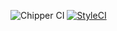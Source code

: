 ![Chipper CI](https://app.chipperci.com/projects/f1b67b90-787b-48e1-8107-17c06c2dc03e/status/master)
[![StyleCI](https://github.styleci.io/repos/200163522/shield?branch=master)](https://github.styleci.io/repos/200163522)
